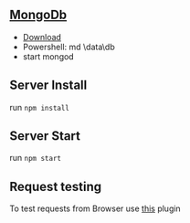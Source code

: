 ## [MongoDb](https://docs.mongodb.com/manual/installation/)
- [Download](https://www.mongodb.com/download-center#community)
- Powershell: md \data\db
- start mongod

## Server Install
run `npm install`

## Server Start
run `npm start`
## Request testing
To test requests from Browser use [this](https://chrome.google.com/webstore/detail/postman/fhbjgbiflinjbdggehcddcbncdddomop) plugin
